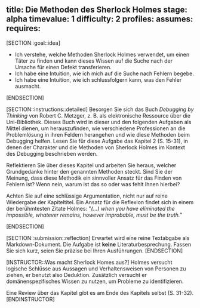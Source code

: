 title: Die Methoden des Sherlock Holmes
stage: alpha
timevalue: 1
difficulty: 2
profiles:
assumes:
requires:
---
[SECTION::goal::idea]

- Ich verstehe, welche Methoden Sherlock Holmes verwendet, um einen Täter zu finden und
  kann dieses Wissen auf die Suche nach der Ursache für einen Defekt transferieren.
- Ich habe eine Intuition, wie ich mich auf die Suche nach Fehlern begebe.
- Ich habe eine Intuition, wie ich schlussfolgern kann, was den Fehler ausmacht.

[ENDSECTION]

[SECTION::instructions::detailed]
Besorgen Sie sich das Buch _Debugging by Thinking_ von Robert C. Metzger, z. B. als 
elektronische Ressource über die Uni-Bibliothek. 
Dieses Buch wird in dieser und den folgenden Aufgaben als Mittel dienen, um herauszufinden, wie 
verschiedene Professionen an die Problemlösung in ihren Feldern herangehen und wie diese 
Methoden beim Debugging helfen.
Lesen Sie für diese Aufgabe das Kapitel 2 (S. 15-31), in denen der Charakter und die Methoden von 
Sherlock Holmes im Kontext des Debugging beschrieben werden.

Reflektieren Sie über dieses Kapitel und arbeiten Sie heraus, welcher Grundgedanke hinter den
genannten Methoden steckt.
Sind Sie der Meinung, dass diese Methodik ein sinnvoller Ansatz für das Finden von Fehlern ist?
Wenn nein, warum ist das so oder was fehlt Ihnen hierbei?

Achten Sie auf eine schlüssige Argumentation, nicht nur auf reine Wiedergabe der Kapiteltitel.
Ein Ansatz für die Reflexion findet sich in einem der berühmtesten Zitate Holmes: "_(...) when
you have eliminated the impossible, whatever remains, however improbable, must be the truth._"

[ENDSECTION]

[SECTION::submission::reflection]
Erwartet wird eine reine Textabgabe als Markdown-Dokument.
Die Aufgabe ist **keine** Literaturbesprechung.
Fassen Sie sich kurz, seien Sie präzise bei Ihren Ausführungen.
[ENDSECTION]

[INSTRUCTOR::Was macht Sherlock Homes aus?]
Holmes versucht logische Schlüsse aus Aussagen und Verhaltensweisen von Personen zu ziehen,
er benutzt also Deduktion.
Zusätzlich versucht er domänenspezifisches Wissen zu nutzen, um Probleme zu identifizieren.

Eine Review über das Kapitel gibt es am Ende des Kapitels selbst (S. 31-32).
[ENDINSTRUCTOR]